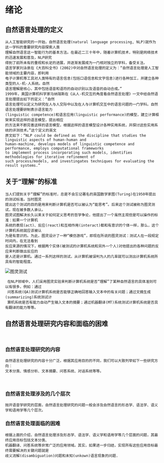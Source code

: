 绪论
====
## 自然语言处理的定义
    
    从人工智能研究的一开始，自然语言处理(natural language processing, NLP)就作为这一学科的重要研究内容探索人类
    理解自然语言这一智能行为的基本方法。在最近二三十年中，随着计算机技术，特别是网络技术的迅速发展和普及，NLP研究
    得到了前所未有的重视和长足的进展，并逐渐发展成为一门相对独立的学科，备受关注。
    语言学家刘泳泉在《大百科全书》(2002)中对自然语言处理的定义为：“自然语言处理是人工智能领域的主要内容，即利用
    电子计算机等工具对人类特有的语言信息(包括口语信息和文字信息)进行各种加工，并建立各种类型的人-机-人系统。自然
    语言理解是核心，其中包括语音和语符的自动识别以及语音的自动合成。”
    1999年，美国计算机科学家马纳瑞斯在《从人-机交互的角度看自然语言处理》一文中给自然语言处理提出如下的定义：“自然
    语言处理可以定义为研究在人与人交际中以及在人与计算机交互中的语言问题的一门学科。自然语言处理要研制表示语言能力
    (linguistic competence)和语言应用(linguistic performance)的模型，建立计算框架来实现这样的语言模型，提出相应
    的方法来不断完善这样的语言模型，根据这样的语言模型设计各种实用系统，并探讨这些实用系统的评测技术。”这个定义的英文
    原文如下：“NLP could be defined as the discipline that studies the linguistic aspects of human-human and
    human-machine, develops models of linguistic competence and performance, employs computational frameworks
    to implement process incorporating such models, identifies methodologies for iterative refinement of 
    such process/models, and investingates techniques for evaluating the result systems.”

## 关于“理解”的标准
    
    当人们提到关于“理解”的标准时，总是不会忘记著名的英国数学家图(Turing)在1950年提出的测试标准。当时图灵
    提出这个测试的目的是用来判断计算机是否可以被认为“能思考”。后来这个测试被称为图灵测试，现在被多数人承认。
    图灵试图解决长久以来关于如何定义思考的哲学争论，他提出了一个虽然主观但是可以操作的标准：如果一个计算机
    系统的表现(act)、反应(react)和互相作用(interact)都和有意识的个体一样，那么，这个计算机系统就应该被认
    为是有意识的。为此，图灵设计了一种“模仿游戏”，即现在所说的图灵测试：测试人在一段规定时间内，在无法看到
    反应来源的情况下，根据两个实体(被测试的计算机系统和另外一个人)对他提出的各种问题的反应来判断做出反应的
    是人还是计算机。通过一系列这样的测试，从计算机被误判为人的几率就可以测出计算机系统所具有的智能程度。   
 
 ![图灵测试](http://3.im.guokr.com/ON95-0E3q7X_a9i6Y_z6HdmrNF2UBs5RBNMMHHsnnJDQAQAAEAEAAEpQ.jpg '图灵测试')
     
     在NLP领域中，人们采用图灵实验来判断计算机系统是否“理解”了某种自然语言的具体准则可以有很多，例如：通过
     问答系统(QA)测试计算机系统是否能够正确地回答输入文本中的有关问题；通过文摘生成(summarizing)系统测试计
     算机系统是否有能力自动产生输入文本的摘要；通过机器翻译(MT)系统测试计算机系统是否具有翻译的能力等等。

## 自然语言处理研究内容和面临的困难
    
### 自然语言处理研究的内容
    
    自然语言处理研究的内容十分广泛，根据其应用目的的不同，我们可以大致列举如下一些研究方向：
    文本分类、情感分析、文本摘要、问答系统、对话系统等等。
    
### 自然语言处理涉及的几个层次
    
    抛开语音学研究的层面，自然语言处理研究的问题一般会涉及自然语言的形态学、语法学、语义学和语用学等几个层次。

### 自然语言处理面临的困难
    
    根据上面的介绍，自然语言处理涉及形态学、语法学、语义学和语用学等几个层面的问题，其最终应用目标包括文本分类、
    机器翻译、问答系统等非常广泛的应用领域。其实，如果进一步归结，实现所有这些应用目标最终需要解决的关键问题就是
    歧义消解(disambiguation)问题和未知(unkown)语言现象的问题.
